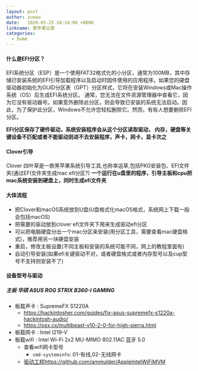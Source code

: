 ```yaml
---
layout: post
author: zuowu
date:   2020-05-25 10:24:00 +0800
linkname: 黑苹果记录
categories: 
  - home
---
```

#### 什么是EFI分区？

EFI系统分区（ESP）是一个使用FAT32格式化的小分区，通常为100MB，其中存储已安装系统的EFI引导加载程序以及启动时固件使用的应用程序。如果您的硬盘驱动器初始化为GUID分区表（GPT）分区样式，它将在安装Windows或Mac操作系统（OS）后生成EFI系统分区。
通常，您无法在文件资源管理器中查看它，因为它没有驱动器号。如果意外删除此分区，则会导致已安装的系统无法启动。因此，为了保护此分区，Windows不允许您轻松删除它。然而，有些人想要删除EFI分区。

__EFI分区保存了硬件驱动，系统安装程序会从这个分区读取驱动， 内存，硬盘等关键设备不匹配或者不能驱动则进不去安装程序，声卡，网卡，显卡次之__

#### Clover引导

 Clover 四叶草是一款黑苹果系统引导工具,也称幸运草,包括PKG安装包、EFI文件夹(通过EFI文件夹生成mac efi分区?)
 __一个运行在u盘里的程序，引导主板和cpu把mac系统安装到硬盘上，同时生成efi文件夹__

#### 大体流程

* 把Clover和macOS系统放到U盘(U盘格式化macOS格式，系统网上下载一般会包括macOS)
* 把需要的驱动放到clover efi文件夹下用来生成驱动efi分区
* 可以把电脑硬盘分出一个mac分区来安装(用分区工具，需要查看mac硬盘格式)，推荐用另一块硬盘安装
* 重启，修改主板设置(不同主板和安装的系统可能不同，网上的教程里面有)
* 自动引导安装(如果efi关键驱动不对，或者硬盘格式或者内存型号以及cup型号不支持则安装不了)

#### 设备型号与驱动    
##### 主板 华硕 ASUS ROG STRIX B360-I GAMING
 * 板载声卡 : SupremeFX S1220A
    * https://hackintosher.com/guides/fix-asus-supremefx-s1220a-hackintosh-audio/
    * https://osx.cx/multibeast-v10-2-0-for-high-sierra.html
 * 板载网卡 : Intel I219-V
 * 板载wifi : Intel Wi-Fi 2x2 MU-MIMO 802.11AC 蓝牙 5.0
    * 查看wifi网卡型号
        * `cmd-systeminfo`: 01-有线,02-无线网卡
    * [驱动工程https://github.com/ammulder/AppleIntelWiFiMVM](https://github.com/ammulder/AppleIntelWiFiMVM)
 <!-- <p>https://github.com/vit9696/AppleALC/tree/master/Resources</p> -->
